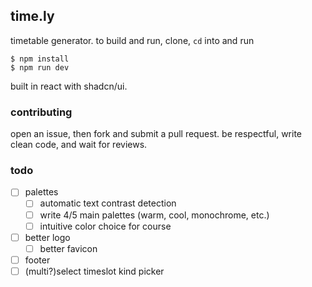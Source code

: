 ## time.ly

timetable generator. to build and run, clone, `cd` into and run

```console
$ npm install
$ npm run dev
```

built in react with shadcn/ui.

### contributing

open an issue, then fork and submit a pull request. be respectful, write clean code, 
and wait for reviews.

### todo

- [ ] palettes
  - [ ] automatic text contrast detection
  - [ ] write 4/5 main palettes (warm, cool, monochrome, etc.)
  - [ ] intuitive color choice for course
- [ ] better logo
  - [ ] better favicon
- [ ] footer
- [ ] (multi?)select timeslot kind picker